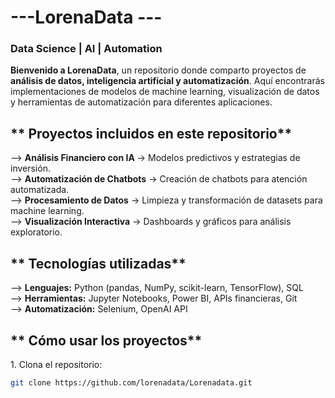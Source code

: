 # ---LorenaData ---
### **Data Science | AI | Automation**  

**Bienvenido a LorenaData**, un repositorio donde comparto proyectos de **análisis de datos, inteligencia artificial y automatización**. Aquí encontrarás implementaciones de modelos de machine learning, visualización de datos y herramientas de automatización para diferentes aplicaciones.  

## ** Proyectos incluidos en este repositorio**  
--> **Análisis Financiero con IA** → Modelos predictivos y estrategias de inversión.  
-->  **Automatización de Chatbots** → Creación de chatbots para atención automatizada.  
-->  **Procesamiento de Datos** → Limpieza y transformación de datasets para machine learning.  
-->  **Visualización Interactiva** → Dashboards y gráficos para análisis exploratorio.  

## ** Tecnologías utilizadas**  
--> **Lenguajes:** Python (pandas, NumPy, scikit-learn, TensorFlow), SQL  
--> **Herramientas:** Jupyter Notebooks, Power BI, APIs financieras, Git  
--> **Automatización:** Selenium, OpenAI API  

## ** Cómo usar los proyectos**  
1️. Clona el repositorio:  
   ```bash
   git clone https://github.com/lorenadata/Lorenadata.git
